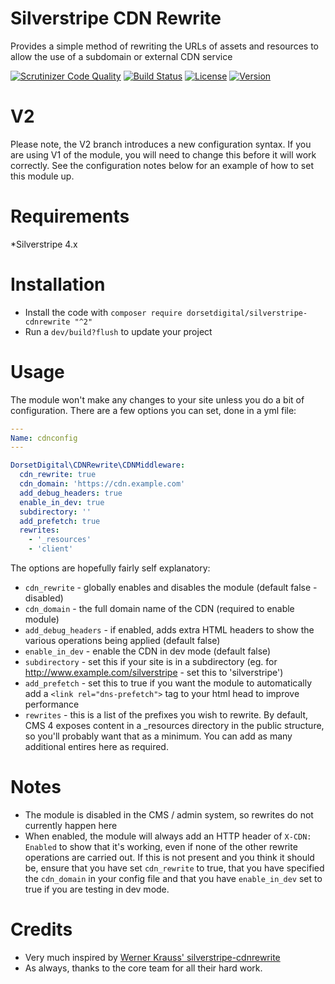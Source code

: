 # Silverstripe CDN Rewrite

Provides a simple method of rewriting the URLs of assets and resources to allow the use of a subdomain or external CDN service


[![Scrutinizer Code Quality](https://scrutinizer-ci.com/g/DorsetDigital/silverstripe-cdnrewrite/badges/quality-score.png?b=master)](https://scrutinizer-ci.com/g/DorsetDigital/silverstripe-cdnrewrite/?branch=master)
[![Build Status](https://scrutinizer-ci.com/g/DorsetDigital/silverstripe-cdnrewrite/badges/build.png?b=master)](https://scrutinizer-ci.com/g/DorsetDigital/silverstripe-cdnrewrite/build-status/master)
[![License](https://img.shields.io/badge/License-BSD%203--Clause-blue.svg)](LICENSE.md)
[![Version](http://img.shields.io/packagist/v/dorsetdigital/silverstripe-cdnrewrite.svg?style=flat)](https://packagist.org/packages/dorsetdigital/silverstripe-cdnrewrite)

# V2
Please note, the V2 branch introduces a new configuration syntax.  If you are using V1 of the module, you will need to change this before it will work correctly.
See the configuration notes below for an example of how to set this module up.

# Requirements
*Silverstripe 4.x

# Installation
* Install the code with `composer require dorsetdigital/silverstripe-cdnrewrite "^2"`
* Run a `dev/build?flush` to update your project

# Usage

The module won't make any changes to your site unless you do a bit of configuration.  There are a few options you can set, done in a yml file:


```yaml
---
Name: cdnconfig
---

DorsetDigital\CDNRewrite\CDNMiddleware:
  cdn_rewrite: true
  cdn_domain: 'https://cdn.example.com'
  add_debug_headers: true
  enable_in_dev: true
  subdirectory: ''
  add_prefetch: true
  rewrites:
    - '_resources'
    - 'client'
```

The options are hopefully fairly self explanatory:

* `cdn_rewrite` - globally enables and disables the module (default false - disabled)
* `cdn_domain` - the full domain name of the CDN (required to enable module)
* `add_debug_headers` - if enabled, adds extra HTML headers to show the various operations being applied (default false)
* `enable_in_dev` - enable the CDN in dev mode (default false)
* `subdirectory` - set this if your site is in a subdirectory (eg. for http://www.example.com/silverstripe - set this to 'silverstripe')
* `add_prefetch` - set this to true if you want the module to automatically add a `<link rel="dns-prefetch">` tag to your html head to improve performance
* `rewrites` - this is a list of the prefixes you wish to rewrite.  By default, CMS 4 exposes content in a _resources directory in the public structure, so you'll probably want that as a minimum.  You can add as many additional entires here as required.

# Notes

* The module is disabled in the CMS / admin system, so rewrites do not currently happen here
* When enabled, the module will always add an HTTP header of `X-CDN: Enabled` to show that it's working, even if none of the other rewrite operations are carried out.  If this is not present and you think it should be, ensure that you have set `cdn_rewrite` to true, that you have specified the `cdn_domain` in your config file and that you have `enable_in_dev` set to true if you are testing in dev mode.


# Credits
* Very much inspired by [Werner Krauss' silverstripe-cdnrewrite](https://github.com/wernerkrauss/silverstripe-cdnrewrite)
* As always, thanks to the core team for all their hard work.  

